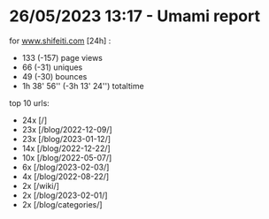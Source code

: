 # 26/05/2023 13:17 - Umami report
for www.shifeiti.com [24h] :

 - 133 (-157) page views
 - 66 (-31) uniques
 - 49 (-30) bounces
 - 1h 38' 56'' (-3h 13' 24'') totaltime


top 10 urls:
 - 24x [/]
 - 23x [/blog/2022-12-09/]
 - 23x [/blog/2023-01-12/]
 - 14x [/blog/2022-12-22/]
 - 10x [/blog/2022-05-07/]
 - 6x [/blog/2023-02-03/]
 - 4x [/blog/2022-08-22/]
 - 2x [/wiki/]
 - 2x [/blog/2023-02-01/]
 - 2x [/blog/categories/]


